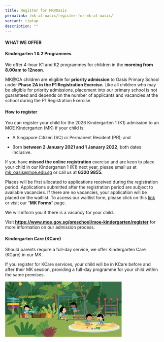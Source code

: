 ```yaml
---
title: Register for MK@Oasis
permalink: /mk-at-oasis/register-for-mk-at-oasis/
variant: tiptap
description: ""
---
```

<h4><strong>WHAT WE OFFER</strong></h4>
<h4><strong>Kindergarten 1 &amp; 2 Programmes</strong></h4>
<p>We offer 4-hour K1 and K2 programmes for children in the <strong>morning from 8.00am to 12noon</strong>.</p>
<p></p>
<p>MK@OA children are eligible for <strong>priority admission</strong> to Oasis
Primary School under <strong>Phase 2A in the P1 Registration Exercise.</strong> Like
all children who may be eligible for priority admissions, placement into
our primary school is not guaranteed and depends on the number of applicants
and vacancies at the school during the P1 Registration Exercise.</p>
<p></p>
<h4><strong>How to register</strong></h4>
<p>You can register your child for the 2026 Kindergarten 1 (K1) admission
to an MOE Kindergarten (MK) if your child is:</p>
<ul data-tight="true" class="tight">
<li>
<p>A Singapore Citizen (SC) or Permanent Resident (PR); and</p>
</li>
<li>
<p>Born <strong>between 2 January 2021 and 1 January 2022</strong>, both dates
inclusive.</p>
</li>
</ul>
<p>If you have <strong>missed the online registration</strong> exercise and
are keen to place your child in our Kindergarten 1 (K1) next year, please
email us at <a href="mailto:mk_oasis@moe.edu.sg" rel="noopener noreferrer nofollow" target="_blank">mk_oasis@moe.edu.sg</a> or
call us at <strong>6320 9855.</strong>
</p>
<p>Places will be first allocated to applications received during the registration
period. Applications submitted after the registration period are subject
to available vacancies. If there are no vacancies, your application will
be placed on the waitlist. To access our waitlist form, please click on
this <a href="https://form.gov.sg/67a1b060aab040341588a199" rel="noopener noreferrer nofollow" target="_blank">link</a> or
visit our “<strong>MK Forms</strong>” page.</p>
<p>We will inform you if there is a vacancy for your child.</p>
<p>Visit <strong><a href="https://www.moe.gov.sg/preschool/moe-kindergarten/register" rel="noopener noreferrer nofollow" target="_blank">https://www.moe.gov.sg/preschool/moe-kindergarten/register</a></strong> for
more information on our admission process.</p>
<h4><strong>Kindergarten Care (KCare)</strong></h4>
<p>Should parents require a full-day service, we offer Kindergarten Care
(KCare) in our MK.</p>
<p>If you register for KCare services, your child will be in KCare before
and after their MK session, providing a full-day programme for your child
within the same premises.</p>
<p></p>
<div class="isomer-image-wrapper">
<img style="width: 75%;" height="auto" width="100%" alt="" src="/images/Mkoasis/pic1.jpg">
</div>
<p></p>
